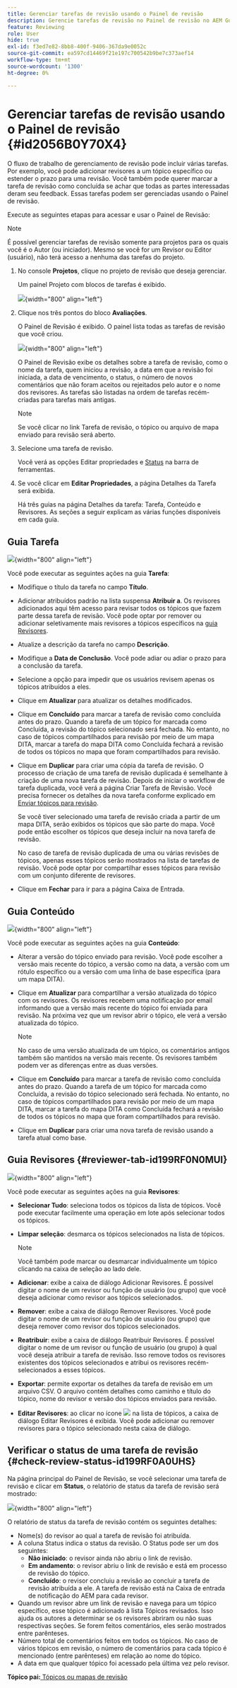 ```yaml
---
title: Gerenciar tarefas de revisão usando o Painel de revisão
description: Gerencie tarefas de revisão no Painel de revisão no AEM Guides. Saiba mais sobre como executar ações na guia tarefa, conteúdo, revisores e verifique o status de uma tarefa de revisão.
feature: Reviewing
role: User
hide: true
exl-id: f3ed7e82-8bb8-400f-9406-367da9e0052c
source-git-commit: ea597cd14469f21e197c700542b9be7c373aef14
workflow-type: tm+mt
source-wordcount: '1300'
ht-degree: 0%

---
```


# Gerenciar tarefas de revisão usando o Painel de revisão {#id2056B0Y70X4}

O fluxo de trabalho de gerenciamento de revisão pode incluir várias tarefas. Por exemplo, você pode adicionar revisores a um tópico específico ou estender o prazo para uma revisão. Você também pode querer marcar a tarefa de revisão como concluída se achar que todas as partes interessadas deram seu feedback. Essas tarefas podem ser gerenciadas usando o Painel de revisão.

Execute as seguintes etapas para acessar e usar o Painel de Revisão:

>[!NOTE]
>
> É possível gerenciar tarefas de revisão somente para projetos para os quais você é o Autor \(ou iniciador\). Mesmo se você for um Revisor ou Editor \(usuário\), não terá acesso a nenhuma das tarefas do projeto.

1. No console **Projetos**, clique no projeto de revisão que deseja gerenciar.

   Um painel Projeto com blocos de tarefas é exibido.

   ![](images/review-management.png){width="800" align="left"}

1. Clique nos três pontos do bloco **Avaliações**.

   O Painel de Revisão é exibido. O painel lista todas as tarefas de revisão que você criou.

   ![](images/review-dashboard.png){width="800" align="left"}

   O Painel de Revisão exibe os detalhes sobre a tarefa de revisão, como o nome da tarefa, quem iniciou a revisão, a data em que a revisão foi iniciada, a data de vencimento, o status, o número de novos comentários que não foram aceitos ou rejeitados pelo autor e o nome dos revisores. As tarefas são listadas na ordem de tarefas recém-criadas para tarefas mais antigas.

   >[!NOTE]
   >
   > Se você clicar no link Tarefa de revisão, o tópico ou arquivo de mapa enviado para revisão será aberto.

1. Selecione uma tarefa de revisão.

   Você verá as opções Editar propriedades e [Status](#check-review-status-id199RF0A0UHS) na barra de ferramentas.

1. Se você clicar em **Editar Propriedades**, a página Detalhes da Tarefa será exibida.

   Há três guias na página Detalhes da tarefa: Tarefa, Conteúdo e Revisores. As seções a seguir explicam as várias funções disponíveis em cada guia.


## Guia Tarefa

![](images/review-task-page.png){width="800" align="left"}

Você pode executar as seguintes ações na guia **Tarefa**:

- Modifique o título da tarefa no campo **Título**.
- Adicionar atribuídos padrão na lista suspensa **Atribuir a**. Os revisores adicionados aqui têm acesso para revisar todos os tópicos que fazem parte dessa tarefa de revisão. Você pode optar por remover ou adicionar seletivamente mais revisores a tópicos específicos na [guia Revisores](#reviewer-tab-id199RF0N0MUI).
- Atualize a descrição da tarefa no campo **Descrição**.
- Modifique a **Data de Conclusão**. Você pode adiar ou adiar o prazo para a conclusão da tarefa.
- Selecione a opção para impedir que os usuários revisem apenas os tópicos atribuídos a eles.
- Clique em **Atualizar** para atualizar os detalhes modificados.
- Clique em **Concluído** para marcar a tarefa de revisão como concluída antes do prazo. Quando a tarefa de um tópico for marcada como Concluída, a revisão do tópico selecionado será fechada. No entanto, no caso de tópicos compartilhados para revisão por meio de um mapa DITA, marcar a tarefa do mapa DITA como Concluída fechará a revisão de todos os tópicos no mapa que foram compartilhados para revisão.
- Clique em **Duplicar** para criar uma cópia da tarefa de revisão. O processo de criação de uma tarefa de revisão duplicada é semelhante à criação de uma nova tarefa de revisão. Depois de iniciar o workflow de tarefa duplicada, você verá a página Criar Tarefa de Revisão. Você precisa fornecer os detalhes da nova tarefa conforme explicado em [Enviar tópicos para revisão](review-send-topics-for-review.md#).

  Se você tiver selecionado uma tarefa de revisão criada a partir de um mapa DITA, serão exibidos os tópicos que são parte do mapa. Você pode então escolher os tópicos que deseja incluir na nova tarefa de revisão.

  No caso de tarefa de revisão duplicada de uma ou várias revisões de tópicos, apenas esses tópicos serão mostrados na lista de tarefas de revisão. Você pode optar por compartilhar esses tópicos para revisão com um conjunto diferente de revisores.

- Clique em **Fechar** para ir para a página Caixa de Entrada.

## Guia Conteúdo

![](images/review-content-page.png){width="800" align="left"}

Você pode executar as seguintes ações na guia **Conteúdo**:

- Alterar a versão do tópico enviado para revisão. Você pode escolher a versão mais recente do tópico, a versão como na data, a versão com um rótulo específico ou a versão com uma linha de base específica \(para um mapa DITA\).

- Clique em **Atualizar** para compartilhar a versão atualizada do tópico com os revisores. Os revisores recebem uma notificação por email informando que a versão mais recente do tópico foi enviada para revisão. Na próxima vez que um revisor abrir o tópico, ele verá a versão atualizada do tópico.

  >[!NOTE]
  >
  > No caso de uma versão atualizada de um tópico, os comentários antigos também são mantidos na versão mais recente. Os revisores também podem ver as diferenças entre as duas versões.

- Clique em **Concluído** para marcar a tarefa de revisão como concluída antes do prazo. Quando a tarefa de um tópico for marcada como Concluída, a revisão do tópico selecionado será fechada. No entanto, no caso de tópicos compartilhados para revisão por meio de um mapa DITA, marcar a tarefa do mapa DITA como Concluída fechará a revisão de todos os tópicos no mapa que foram compartilhados para revisão.

- Clique em **Duplicar** para criar uma nova tarefa de revisão usando a tarefa atual como base.


## Guia Revisores {#reviewer-tab-id199RF0N0MUI}

![](images/reviewers-tab.png){width="800" align="left"}

Você pode executar as seguintes ações na guia **Revisores**:

- **Selecionar Tudo**: seleciona todos os tópicos da lista de tópicos. Você pode executar facilmente uma operação em lote após selecionar todos os tópicos.
- **Limpar seleção**: desmarca os tópicos selecionados na lista de tópicos.

  >[!NOTE]
  >
  > Você também pode marcar ou desmarcar individualmente um tópico clicando na caixa de seleção ao lado dele.

- **Adicionar**: exibe a caixa de diálogo Adicionar Revisores. É possível digitar o nome de um revisor ou função de usuário \(ou grupo\) que você deseja adicionar como revisor aos tópicos selecionados.
- **Remover**: exibe a caixa de diálogo Remover Revisores. Você pode digitar o nome de um revisor ou função de usuário \(ou grupo\) que deseja remover como revisor dos tópicos selecionados.
- **Reatribuir**: exibe a caixa de diálogo Reatribuir Revisores. É possível digitar o nome de um revisor ou função de usuário \(ou grupo\) à qual você deseja atribuir a tarefa de revisão. Isso remove todos os revisores existentes dos tópicos selecionados e atribui os revisores recém-selecionados a esses tópicos.
- **Exportar**: permite exportar os detalhes da tarefa de revisão em um arquivo CSV. O arquivo contém detalhes como caminho e título do tópico, nome do revisor e versão dos tópicos enviados para revisão.
- **Editar Revisores**: ao clicar no ícone ![](images/edit_pencil_icon.svg) na lista de tópicos, a caixa de diálogo Editar Revisores é exibida. Você pode adicionar ou remover revisores para o tópico selecionado nesta caixa de diálogo.

## Verificar o status de uma tarefa de revisão {#check-review-status-id199RF0A0UHS}

Na página principal do Painel de Revisão, se você selecionar uma tarefa de revisão e clicar em **Status**, o relatório de status da tarefa de revisão será mostrado:

![](images/review-status-report.png){width="800" align="left"}

O relatório de status da tarefa de revisão contém os seguintes detalhes:

- Nome\(s\) do revisor ao qual a tarefa de revisão foi atribuída.
- A coluna Status indica o status da revisão. O Status pode ser um dos seguintes:
   - **Não iniciado**: o revisor ainda não abriu o link de revisão.
   - **Em andamento**: o revisor abriu o link de revisão e está em processo de revisão do tópico.
   - **Concluído**: o revisor concluiu a revisão ao concluir a tarefa de revisão atribuída a ele. A tarefa de revisão está na Caixa de entrada de notificação do AEM para cada revisor.
- Quando um revisor abre um link de revisão e navega para um tópico específico, esse tópico é adicionado à lista Tópicos revisados. Isso ajuda os autores a determinar se os revisores abriram ou não suas respectivas seções. Se forem feitos comentários, eles serão mostrados entre parênteses.
- Número total de comentários feitos em todos os tópicos. No caso de vários tópicos em revisão, o número de comentários para cada tópico é mencionado \(entre parênteses\) em relação ao nome do tópico.
- A data em que qualquer tópico foi acessado pela última vez pelo revisor.

**Tópico pai:**&#x200B;[&#x200B; Tópicos ou mapas de revisão](review.md)
